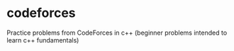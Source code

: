 # codeforces
Practice problems from CodeForces in c++ (beginner problems intended to learn c++ fundamentals)
